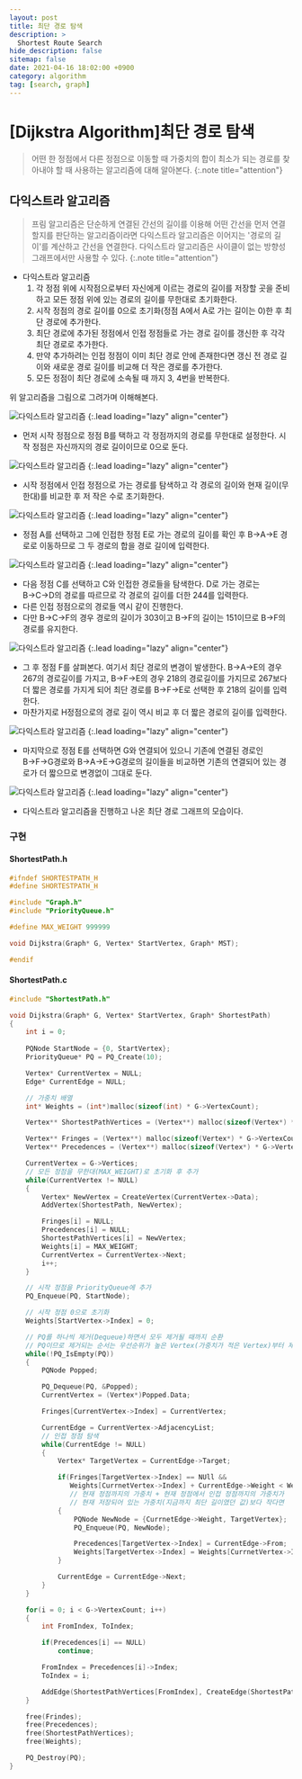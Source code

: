 ```yaml
---
layout: post
title: 최단 경로 탐색
description: >
  Shortest Route Search
hide_description: false
sitemap: false
date: 2021-04-16 18:02:00 +0900
category: algorithm
tag: [search, graph]
---
```


# [Dijkstra Algorithm]최단 경로 탐색

> 어떤 한 정점에서 다른 정점으로 이동할 때 가중치의 합이 최소가 되는 경로를 찾아내야 할 때 사용하는 알고리즘에 대해 알아본다.
{:.note title="attention"}

## 다익스트라 알고리즘

> 프림 알고리즘은 단순하게 연결된 간선의 길이를 이용해 어떤 간선을 먼저 연결할지를 판단하는 알고리즘이라면 다익스트라 알고리즘은 이어지는 '경로의 길이'를 계산하고 간선을 연결한다.
> 다익스트라 알고리즘은 사이클이 없는 방향성 그래프에서만 사용할 수 있다.
{:.note title="attention"}

* 다익스트라 알고리즘
    1. 각 정점 위에 시작점으로부터 자신에게 이르는 경로의 길이를 저장할 곳을 준비하고 모든 정점 위에 있는 경로의 길이를 무한대로 초기화한다.
    2. 시작 정점의 경로 길이를 0으로 초기화(정점 A에서 A로 가는 길이는 0)한 후 최단 경로에 추가한다.
    3. 최단 경로에 추가된 정점에서 인접 정점들로 가는 경로 길이를 갱신한 후 각각 최단 경로로 추가한다.
    4. 만약 추가하려는 인접 정점이 이미 최단 경로 안에 존재한다면 갱신 전 경로 길이와 새로운 경로 길이를 비교해 더 작은 경로를 추가한다.
    5. 모든 정점이 최단 경로에 소속될 때 까지 3, 4번을 반복한다.

위 알고리즘을 그림으로 그려가며 이해해본다.

![다익스트라 알고리즘](/assets/img/algorithm/dijkstra/dijkstra1.png)
{:.lead loading="lazy" align="center"}

* 먼저 시작 정점으로 정점 B를 택하고 각 정점까지의 경로를 무한대로 설정한다. 시작 정점은 자신까지의 경로 길이이므로 0으로 둔다.

![다익스트라 알고리즘](/assets/img/algorithm/dijkstra/dijkstra2.png)
{:.lead loading="lazy" align="center"}

* 시작 정점에서 인접 정점으로 가는 경로를 탐색하고 각 경로의 길이와 현재 길이(무한대)를 비교한 후 저 작은 수로 초기화한다.

![다익스트라 알고리즘](/assets/img/algorithm/dijkstra/dijkstra3.png)
{:.lead loading="lazy" align="center"}

* 정점 A를 선택하고 그에 인접한 정점 E로 가는 경로의 길이를 확인 후 B→A→E 경로로 이동하므로 그 두 경로의 합을 경로 길이에 입력한다.

![다익스트라 알고리즘](/assets/img/algorithm/dijkstra/dijkstra4.png)
{:.lead loading="lazy" align="center"}

* 다음 정점 C를 선택하고 C와 인접한 경로들을 탐색한다. D로 가는 경로는 B→C→D의 경로를 따르므로 각 경로의 길이를 더한 244를 입력한다.
* 다른 인접 정점으로의 경로들 역시 같이 진행한다.
* 다만 B→C→F의 경우 경로의 길이가 303이고 B→F의 길이는 151이므로 B→F의 경로를 유지한다.

![다익스트라 알고리즘](/assets/img/algorithm/dijkstra/dijkstra5.png)
{:.lead loading="lazy" align="center"}

* 그 후 정점 F를 살펴본다. 여기서 최단 경로의 변경이 발생한다. B→A→E의 경우 267의 경로길이를 가지고, B→F→E의 경우 218의 경로길이를 가지므로 267보다 더 짧은 경로를 가지게 되어 최단 경로를 B→F→E로 선택한 후 218의 길이를 입력한다.
* 마찬가지로 H정점으로의 경로 길이 역시 비교 후 더 짧은 경로의 길이를 입력한다.

![다익스트라 알고리즘](/assets/img/algorithm/dijkstra/dijkstra6.png)
{:.lead loading="lazy" align="center"}

* 마지막으로 정점 E를 선택하면 G와 연결되어 있으니 기존에 연결된 경로인 B→F→G경로와 B→A→E→G경로의 길이들을 비교하면 기존의 연결되어 있는 경로가 더 짧으므로 변경없이 그대로 둔다.

![다익스트라 알고리즘](/assets/img/algorithm/dijkstra/dijkstra7.png)
{:.lead loading="lazy" align="center"}

* 다익스트라 알고리즘을 진행하고 나온 최단 경로 그래프의 모습이다.

### 구현

#### ShortestPath.h

```c
#ifndef SHORTESTPATH_H
#define SHORTESTPATH_H

#include "Graph.h"
#include "PriorityQueue.h"

#define MAX_WEIGHT 999999

void Dijkstra(Graph* G, Vertex* StartVertex, Graph* MST);

#endif
```

#### ShortestPath.c

```c
#include "ShortestPath.h"

void Dijkstra(Graph* G, Vertex* StartVertex, Graph* ShortestPath)
{
    int i = 0;
    
    PQNode StartNode = {0, StartVertex};
    PriorityQueue* PQ = PQ_Create(10);

    Vertex* CurrentVertex = NULL;
    Edge* CurrentEdge = NULL;

    // 가중치 배열
    int* Weights = (int*)malloc(sizeof(int) * G->VertexCount);

    Vertex** ShortestPathVertices = (Vertex**) malloc(sizeof(Vertex*) * G->VertexCount);

    Vertex** Fringes = (Vertex**) malloc(sizeof(Vertex*) * G->VertexCount);
    Vertex** Precedences = (Vertex**) malloc(sizeof(Vertex*) * G->VertexCount);

    CurrentVertex = G->Vertices;
    // 모든 정점을 무한대(MAX_WEIGHT)로 초기화 후 추가
    while(CurrentVertex != NULL)
    {
        Vertex* NewVertex = CreateVertex(CurrentVertex->Data);
        AddVertex(ShortestPath, NewVertex);

        Fringes[i] = NULL;
        Precedences[i] = NULL;
        ShortestPathVertices[i] = NewVertex;
        Weights[i] = MAX_WEIGHT;
        CurrentVertex = CurrentVertex->Next;
        i++;
    }

    // 시작 정점을 PriorityQueue에 추가
    PQ_Enqueue(PQ, StartNode);

    // 시작 정점 0으로 초기화
    Weights[StartVertex->Index] = 0;

    // PQ를 하나씩 제거(Dequeue)하면서 모두 제거될 때까지 순환
    // PQ이므로 제거되는 순서는 우선순위가 높은 Vertex(가중치가 적은 Vertex)부터 제거 된다.
    while(!PQ_IsEmpty(PQ))
    {
        PQNode Popped;

        PQ_Dequeue(PQ, &Popped);
        CurrentVertex = (Vertex*)Popped.Data;

        Fringes[CurrentVertex->Index] = CurrentVertex;

        CurrentEdge = CurrentVertex->AdjacencyList;
        // 인접 정점 탐색
        while(CurrentEdge != NULL)
        {
            Vertex* TargetVertex = CurrentEdge->Target;

            if(Fringes[TargetVertex->Index] == NUll &&
               Weights[CurrnetVertex->Index] + CurrentEdge->Weight < Weights[TargetVertex->Index])
               // 현재 정점까지의 가중치 + 현재 정점에서 인접 정점까지의 가중치가
               // 현재 저장되어 있는 가중치(지금까지 최단 길이였던 값)보다 작다면
            {
                PQNode NewNode = {CurrnetEdge->Weight, TargetVertex};
                PQ_Enqueue(PQ, NewNode);

                Precedences[TargetVertex->Index] = CurrentEdge->From;
                Weights[TargetVertex->Index] = Weights[CurrnetVertex->Index] + CurrnetEdge->Weight;
            }

            CurrentEdge = CurrentEdge->Next;
        }
    }

    for(i = 0; i < G->VertexCount; i++)
    {
        int FromIndex, ToIndex;

        if(Precedences[i] == NULL)
            continue;

        FromIndex = Precedences[i]->Index;
        ToIndex = i;

        AddEdge(ShortestPathVertices[FromIndex], CreateEdge(ShortestPathVertices[FromIndex], ShortestPathVertices[ToIndex], Weights[i]));
    }

    free(Frindes);
    free(Precedences);
    free(ShortestPathVertices);
    free(Weights);

    PQ_Destroy(PQ);
}
```